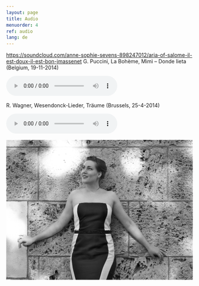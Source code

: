 ```yaml
---
layout: page
title: Audio
menuorder: 4
ref: audio
lang: de
---
```

https://soundcloud.com/anne-sophie-sevens-898247012/aria-of-salome-il-est-doux-il-est-bon-jmassenet
G. Puccini, La Bohème, Mimì – Donde lieta (Belgium, 19-11-2014)

<audio controls><source type="audio/mpeg" src="{{ site.baseurl }}/assets/donde-lieta.mp3"/>Hello</audio>

R. Wagner, Wesendonck-Lieder, Träume   (Brussels, 25-4-2014)

<audio controls><source type="audio/mpeg" src="{{ site.baseurl }}/assets/traume.mp3"/>Hello</audio>

![](assets/a8.jpg)
